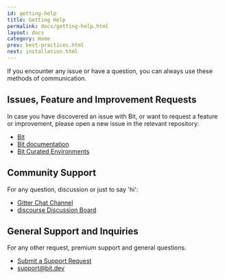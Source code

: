 ```yaml
---
id: getting-help
title: Getting Help
permalink: docs/getting-help.html
layout: docs
category: Home
prev: best-practices.html
next: installation.html
---
```


If you encounter any issue or have a question, you can always use these methods of communication.

## Issues, Feature and Improvement Requests

In case you have discovered an issue with Bit, or want to request a feature or improvement, please open a new issue in the relevant repository:

* [Bit](https://github.com/teambit/bit)
* [Bit documentation](https://github.com/teambit/bit-docs)
* [Bit Curated Environments](https://github.com/teambit/bit-envs)

## Community Support

For any question, discussion or just to say 'hi':

* [Gitter Chat Channel](https://gitter.im/bit-src/Bit)
* [discourse Discussion Board](https://discourse.bit.dev)

## General Support and Inquiries

For any other request, premium support and general questions.

* [Submit a Support Request](https://bit.dev/support)
* [support@bit.dev](support@bit.dev)
